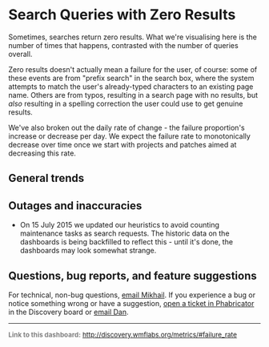 Search Queries with Zero Results
=======

Sometimes, searches return zero results. What we're visualising here is the number of times that happens, contrasted with the number of queries overall.

Zero results doesn't actually mean a failure for the user, of course: some of these events are from "prefix search" in the search box, where the system attempts to match the user's already-typed characters to an existing page name. Others are from typos, resulting in a search page with no results, but *also* resulting in a spelling correction the user could use to get genuine results.

We've also broken out the daily rate of change - the failure proportion's increase or decrease per day. We expect the failure rate to monotonically decrease over time once we start with projects and patches aimed at decreasing this rate.

General trends
------

Outages and inaccuracies
------
* On 15 July 2015 we updated our heuristics to avoid counting maintenance tasks as search requests. The historic data on the dashboards is being backfilled to reflect this - until it's done, the dashboards may look somewhat strange.

Questions, bug reports, and feature suggestions
------
For technical, non-bug questions, [email Mikhail](mailto:mpopov@wikimedia.org?subject=Dashboard%20Question). If you experience a bug or notice something wrong or have a suggestion, [open a ticket in Phabricator](https://phabricator.wikimedia.org/maniphest/task/create/?projects=Discovery) in the Discovery board or [email Dan](mailto:dgarry@wikimedia.org?subject=Dashboard%20Question).

<hr style="border-color: gray;">
<p style="font-size: small; color: gray;">
  <strong>Link to this dashboard:</strong>
  <a href="http://discovery.wmflabs.org/metrics/#failure_rate">
    http://discovery.wmflabs.org/metrics/#failure_rate
  </a>
</p>
